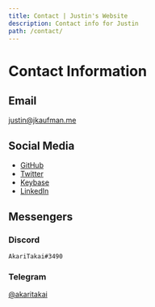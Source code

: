 ```yaml
---
title: Contact | Justin's Website
description: Contact info for Justin
path: /contact/
---
```


# Contact Information

<div id="contact-container">
<div class="contact-column">

## Email

justin@jkaufman.me

## Social Media

- [GitHub](https://github.com/akaritakai)
- [Twitter](https://twitter.com/akaritakai)
- [Keybase](https://keybase.io/akaritakai)
- [LinkedIn](https://www.linkedin.com/in/akaritakai/)

</div>
<div class="contact-column">

## Messengers

### Discord

`AkariTakai#3490`

### Telegram

[@akaritakai](https://t.me/akaritakai)

</div>
</div>